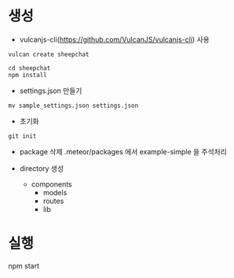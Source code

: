 # 생성
* vulcanjs-cli(https://github.com/VulcanJS/vulcanjs-cli) 사용
```
vulcan create sheepchat

cd sheepchat
npm install
```
* settings.json 만들기
```
mv sample_settings.json settings.json
```

* 초기화
```
git init
```

* package 삭제
.meteor/packages 에서 example-simple 을 주석처리

* directory 생성
  * components
	* models
	* routes
	* lib
# 실행
npm start


